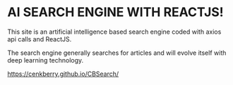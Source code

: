 # AI SEARCH ENGINE WITH REACTJS!

This site is an artificial intelligence based search engine coded with axios api calls and ReactJS.

The search engine generally searches for articles and will evolve itself with deep learning technology.

https://cenkberry.github.io/CBSearch/
